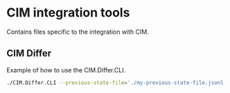 # CIM integration tools

Contains files specific to the integration with CIM.

## CIM Differ

Example of how to use the CIM.Differ.CLI.

```sh
./CIM.Differ.CLI --previous-state-file='./my-previous-state-file.jsonl' --new-state-file='./my-new-state-file.jsonl' --output-file=''./my-new-outputfile.jsonl''
```
